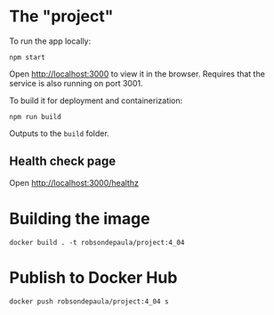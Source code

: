 # The "project"
To run the app locally:
```
npm start
```
Open [http://localhost:3000](http://localhost:3000) to view it in the browser. Requires that the service is also running on port 3001.

To build it for deployment and containerization:
```
npm run build
```
Outputs to the `build` folder.

## Health check page
Open [http://localhost:3000/healthz](http://localhost:3000/healthz)

# Building the image
```
docker build . -t robsondepaula/project:4_04
```
# Publish to Docker Hub
```
docker push robsondepaula/project:4_04 s
```